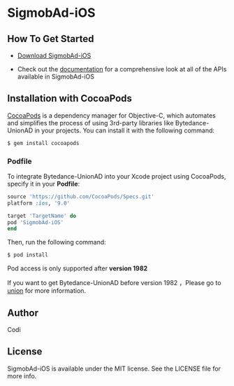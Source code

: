 # SigmobAd-iOS

## How To Get Started

+ [Download SigmobAd-iOS](http://www.sigmob.com/)

+ Check out the [documentation](http://docs.sigmob.cn/#/sdk/SDK%E6%8E%A5%E5%85%A5/ios/) for a comprehensive look at all of the APIs available in SigmobAd-iOS


## Installation with CocoaPods

[CocoaPods](https://cocoapods.org) is a dependency manager for Objective-C, which automates and simplifies the process of using 3rd-party libraries like Bytedance-UnionAD in your projects. You can install it with the following command:
```ruby
$ gem install cocoapods
```

### Podfile

To integrate Bytedance-UnionAD into your Xcode project using CocoaPods, specify it in your **Podfile**:
```ruby
source 'https://github.com/CocoaPods/Specs.git'
platform :ios, '9.0'

target 'TargetName' do
pod 'SigmobAd-iOS'
end
```
Then, run the following command:
```ruby
$ pod install
```

Pod access is only supported after **version 1982**

If you want to get Bytedance-UnionAD before version 1982 ，Please go to [union](http://ad.toutiao.com/union/media) for more information.

## Author

Codi

## License

SigmobAd-iOS is available under the MIT license. See the LICENSE file for more info.

